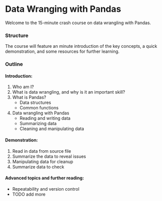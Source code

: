 # Data Wranging with Pandas

Welcome to the 15-minute crash course on data wrangling with Pandas.

### Structure
The course will feature an minute introduction of the key concepts, a quick demonstration, and some resources for further learning. 

### Outline

#### Introduction:
1. Who am I?
2. What is data wrangling, and why is it an important skill?
3. What is Pandas?
    - Data structures
    - Common functions
4. Data wrangling with Pandas
    - Reading and writing data
    - Summarizing data
    - Cleaning and manipulating data

#### Demonstration:
1. Read in data from source file
2. Summarize the data to reveal issues
3. Manipulating data for cleanup
4. Summarize data to check 


#### Advanced topics and further reading:
- Repeatability and version control
- TODO add more
    